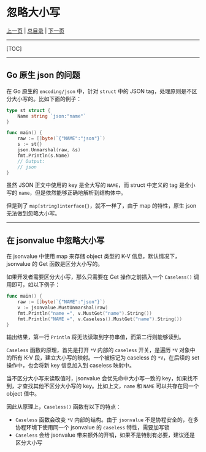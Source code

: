 # 忽略大小写

[上一页](./06_iteration.md) | [总目录](./README.md) | [下一页](./08_option.md)

---

[TOC]

---

## Go 原生 json 的问题

在 Go 原生的 `encoding/json` 中，针对 `struct` 中的 JSON tag，处理原则是不区分大小写的。比如下面的例子：

```go
type st struct {
    Name string `json:"name"`
}

func main() {
    raw := []byte(`{"NAME":"json"}`)
    s := st{}
    json.Unmarshal(raw, &s)
    fmt.Println(s.Name)
    // Output:
    // json
}
```

虽然 JSON 正文中使用的 key 是全大写的 `NAME`，而 struct 中定义的 tag 是全小写的 `name`，但是依然能够正确地解析到结构体中。

但是到了 `map[string]interface{}`，就不一样了，由于 map 的特性，原生 json 无法做到忽略大小写。

---

## 在 jsonvalue 中忽略大小写

在 jsonvalue 中使用 map 来存储 object 类型的 K-V 信息，默认情况下，jsonvalue 的 Get 函数是区分大小写的。

如果开发者需要区分大小写，那么只需要在 Get 操作之前插入一个 `Caseless()` 调用即可，如以下例子：

```go
func main() {
    raw := []byte(`{"NAME":"json"}`)
    v := jsonvalue.MustUnmarshal(raw)
    fmt.Println("name =", v.MustGet("name").String())
    fmt.Println("NAME =", v.Caseless().MustGet("name").String())
}
```

输出结果，第一行 `Println` 将无法读取到字符串值，而第二行则能够读到。

`Caseless` 函数的原理，首先是打开 `*V` 内部的 `caseless` 开关，是遍历 `*V` 对象中的所有 K-V 段，建立大小写的映射。一个被标记为 caseless 的 `*V`，在后续的 set 操作中，也会将新 key 信息加入到 caseless 映射中。

当不区分大小写来读取值时，jsonvalue 会优先命中大小写一致的 key，如果找不到，才查找其他不区分大小写的 key。比如上文，`name` 和 `NAME` 可以共存在同一个 object 值中。


因此从原理上，`Caseless()` 函数有以下的特点：

- `Caseless` 函数会改变 `*V` 内部的结构。由于 `jsonvalue` 不是协程安全的，在多协程环境下使用同一个 jsonvalue 的 `caseless` 特性，需要加写锁
- `Caseless` 会给 jsonvalue 带来额外的开销，如果不是特别有必要，建议还是区分大小写
